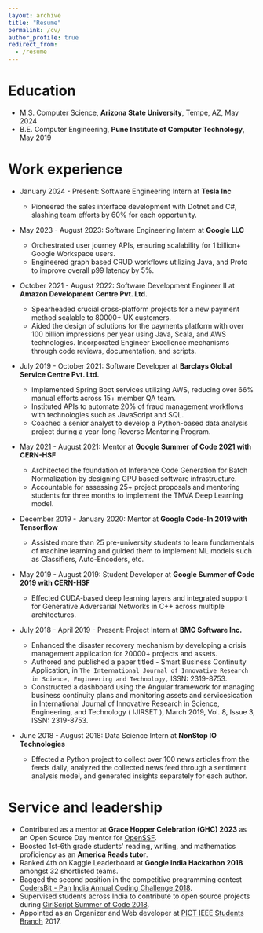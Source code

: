 ```yaml
---
layout: archive
title: "Resume"
permalink: /cv/
author_profile: true
redirect_from:
  - /resume
---
```


  Education
======
* M.S. Computer Science, **Arizona State University**, Tempe, AZ, May 2024
* B.E. Computer Engineering, **Pune Institute of Computer Technology**, May 2019

Work experience
======
* January 2024 - Present: Software Engineering Intern at **Tesla Inc**
  * Pioneered the sales interface development with Dotnet and C#, slashing team efforts by 60\% for each opportunity.
* May 2023 - August 2023: Software Engineering Intern at **Google LLC**
  * Orchestrated user journey APIs, ensuring scalability for 1 billion+ Google Workspace users.
  * Engineered graph based CRUD workflows utilizing Java, and Proto to improve overall p99 latency by 5%.
* October 2021 - August 2022: Software Development Engineer II at **Amazon Development Centre Pvt. Ltd.**
  * Spearheaded crucial cross-platform projects for a new payment method scalable to 80000+ UK customers.
  * Aided the design of solutions for the payments platform with over 100 billion impressions per year using Java, Scala, and AWS technologies. Incorporated Engineer Excellence mechanisms through code reviews, documentation, and scripts.
* July 2019 - October 2021: Software Developer at **Barclays Global Service Centre Pvt. Ltd.**
  * Implemented Spring Boot services utilizing AWS, reducing over 66\% manual efforts across 15+ member QA team. 
  * Instituted APIs to automate 20\% of fraud management workflows with technologies such as JavaScript and SQL. 
  * Coached a senior analyst to develop a Python-based data analysis project during a year-long Reverse Mentoring Program.
* May 2021 - August 2021: Mentor at **Google Summer of Code 2021 with CERN-HSF**
  * Architected the foundation of Inference Code Generation for Batch Normalization by designing GPU based software infrastructure.
  * Accountable for assessing 25+ project proposals and mentoring students for three months to implement the TMVA Deep Learning model.
* December 2019 - January 2020: Mentor at **Google Code-In 2019 with Tensorflow**
  * Assisted more than 25 pre-university students to learn fundamentals of machine learning and guided them to implement ML models such as Classifiers, Auto-Encoders, etc.
* May 2019 - August 2019: Student Developer at **Google Summer of Code 2019 with CERN-HSF**
  * Effected CUDA-based deep learning layers and integrated support for Generative Adversarial Networks in C++ across multiple architectures.

* July 2018 - April 2019 - Present: Project Intern at **BMC Software Inc.**
  * Enhanced the disaster recovery mechanism by developing a crisis management application for 20000+ projects and assets. 
  * Authored and published a paper titled - Smart Business Continuity Application, in `The International Journal of Innovative Research in Science, Engineering and Technology,` ISSN: 2319-8753.
  * Constructed a dashboard using the Angular framework for managing business continuity plans and monitoring assets and servicesication in International Journal of Innovative Research in Science, Engineering, and Technology ( IJIRSET ), March 2019, Vol. 8, Issue 3, ISSN: 2319-8753.

* June 2018 - August 2018: Data Science Intern at **NonStop IO Technologies**
  * Effected a Python project to collect over 100 news articles from the feeds daily, analyzed the collected news feed through a sentiment analysis model, and generated insights separately for each author.

<!--
Publications
======

<!-- Publications
  <ul>{% for post in site.publications %}
    {% include archive-single-cv.html %}
  {% endfor %}</ul>
  
<!-- Talks
======
  <ul>{% for post in site.talks %}
    {% include archive-single-talk-cv.html %}
  {% endfor %}</ul> -->
  
<!-- Teaching
======
  <ul>{% for post in site.teaching %}
    {% include archive-single-cv.html %}
  {% endfor %}</ul> -->

Service and leadership
======
* Contributed as a mentor at **Grace Hopper Celebration (GHC) 2023** as an Open Source Day mentor for [OpenSSF](https://github.com/ossf).
* Boosted 1st-6th grade students' reading, writing, and mathematics proficiency as an **America Reads tutor**.
* Ranked 4th on Kaggle Leaderboard at **Google India Hackathon 2018** amongst 32 shortlisted teams.
* Bagged the second position in the competitive programming contest [CodersBit - Pan India Annual Coding Challenge 2018](https://www.interviewbit.com/pages/company-coders-bit/). 
* Supervised students across India to contribute to open source projects during [GirlScript Summer of Code 2018](https://gssoc.girlscript.tech/). 
* Appointed as an Organizer and Web developer at [PICT IEEE Students Branch](https://www.pictieee.in/) 2017.

